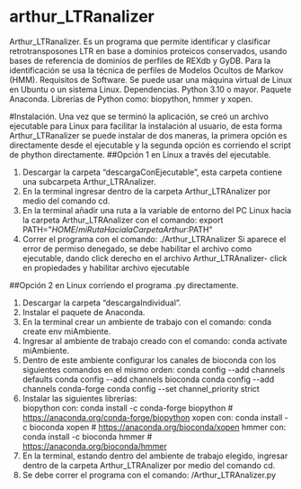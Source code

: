 # arthur_LTRanalizer
 
Arthur_LTRanalizer.
Es un  programa que permite  identificar y clasificar retrotransposones LTR en base a dominios proteicos conservados, usando bases de referencia de dominios de perfiles de REXdb  y GyDB. Para la identificación se usa la técnica de perfiles de Modelos Ocultos de Markov (HMM).
Requisitos de Software.
Se puede  usar una máquina virtual  de Linux en Ubuntu o un sistema Linux.
Dependencias.
Python 3.10 o mayor.
Paquete Anaconda.
Librerías de Python como: biopython, hmmer y xopen.

#Instalación.
Una vez que se terminó la aplicación, se creó un archivo ejecutable para Linux para facilitar la instalación al usuario,  de esta forma Arthur_LTRanalizer se puede instalar de dos maneras, la primera opción es directamente desde el ejecutable y la segunda opción es corriendo el script de phython directamente.
##Opción 1 en Linux a través del ejecutable.
1.	Descargar la carpeta “descargaConEjecutable”, esta carpeta contiene una subcarpeta Arthur_LTRAnalizer.
2.	En la terminal ingresar dentro de la carpeta Arthur_LTRAnalizer por  medio del comando cd.
3.	En la terminal añadir una ruta a la variable de entorno del PC Linux hacia la carpeta Arthur_LTRAnalizer con el comando: 
export PATH="$HOME/ miRutaHacialaCarpetaArthur:$PATH"
4.	Correr el programa con el comando: ./Arthur_LTRAnalizer 
Si aparece el error de permiso denegado, se debe habilitar el archivo como ejecutable, dando click derecho en el archivo Arthur_LTRAnalizer- click en propiedades y habilitar archivo ejecutable

##Opción 2 en Linux corriendo el programa .py directamente.
1.	Descargar la carpeta “descargaIndividual”.
2.	Instalar el paquete de Anaconda.
3.	En la terminal crear un ambiente de  trabajo  con el comando: conda create env miAmbiente.
4.	Ingresar al ambiente de trabajo creado con el comando: conda activate miAmbiente.
5.	Dentro de este ambiente configurar los canales de bioconda con los siguientes comandos en el mismo orden:
conda config --add channels defaults
conda config --add channels bioconda
conda config --add channels conda-forge
conda config --set channel_priority strict
6.	Instalar las siguientes librerías:  
biopython con: conda install -c conda-forge biopython # https://anaconda.org/conda-forge/biopython
xopen con: conda install -c bioconda xopen # https://anaconda.org/bioconda/xopen
hmmer con: conda install -c bioconda hmmer # https://anaconda.org/bioconda/hmmer
7.	En la  terminal, estando dentro del ambiente de trabajo elegido, ingresar dentro de la  carpeta Arthur_LTRAnalizer por medio del  comando cd.
8.	Se debe correr el programa con el comando: /Arthur_LTRAnalizer.py

